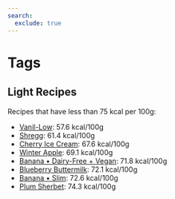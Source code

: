 ```yaml
---
search:
  exclude: true
---
```

# Tags

<!-- material/tags -->

## Light Recipes

Recipes that have less than 75 kcal per 100g:

 - [Vanil-Low](https://jhermann.github.io/ice-creamery/?q=Vanil-Low): 57.6 kcal/100g
 - [Shregg](https://jhermann.github.io/ice-creamery/?q=Shregg): 61.4 kcal/100g
 - [Cherry Ice Cream](https://jhermann.github.io/ice-creamery/?q=Cherry%20Ice%20Cream): 67.6 kcal/100g
 - [Winter Apple](https://jhermann.github.io/ice-creamery/?q=Winter%20Apple): 69.1 kcal/100g
 - [Banana • Dairy-Free + Vegan](https://jhermann.github.io/ice-creamery/?q=Banana%20%E2%80%A2%20Dairy-Free%20%2B%20Vegan): 71.8 kcal/100g
 - [Blueberry Buttermilk](https://jhermann.github.io/ice-creamery/?q=Blueberry%20Buttermilk): 72.1 kcal/100g
 - [Banana • Slim](https://jhermann.github.io/ice-creamery/?q=Banana%20Slim): 72.6 kcal/100g
 - [Plum Sherbet](https://jhermann.github.io/ice-creamery/?q=Plum%20Sherbet): 74.3 kcal/100g

<!--
Ask a notebook at https://notebooklm.google.com/
with this source: https://jhermann.github.io/ice-creamery/print_page/index.html

List ALL recipes below 75kcal, with just their name and energy, sorted by energy.
Energy values are listed for each recipe in a list item starting with "Nutritional values per 100g/ml",
in the "NUTRITIONAL & OTHER INFO" section.
Hyperlink the names by appending the www-urlencoded name to the "https://jhermann.github.io/ice-creamery/?q=" URL.
-->
